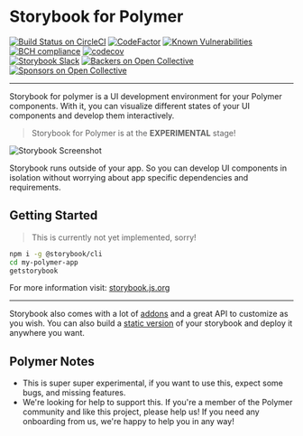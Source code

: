 # Storybook for Polymer

[![Build Status on CircleCI](https://circleci.com/gh/storybooks/storybook.svg?style=shield)](https://circleci.com/gh/storybooks/storybook)
[![CodeFactor](https://www.codefactor.io/repository/github/storybooks/storybook/badge)](https://www.codefactor.io/repository/github/storybooks/storybook)
[![Known Vulnerabilities](https://snyk.io/test/github/storybooks/storybook/8f36abfd6697e58cd76df3526b52e4b9dc894847/badge.svg)](https://snyk.io/test/github/storybooks/storybook/8f36abfd6697e58cd76df3526b52e4b9dc894847)
[![BCH compliance](https://bettercodehub.com/edge/badge/storybooks/storybook)](https://bettercodehub.com/results/storybooks/storybook) [![codecov](https://codecov.io/gh/storybooks/storybook/branch/master/graph/badge.svg)](https://codecov.io/gh/storybooks/storybook)  
[![Storybook Slack](https://now-examples-slackin-nqnzoygycp.now.sh/badge.svg)](https://now-examples-slackin-nqnzoygycp.now.sh/)
[![Backers on Open Collective](https://opencollective.com/storybook/backers/badge.svg)](#backers) [![Sponsors on Open Collective](https://opencollective.com/storybook/sponsors/badge.svg)](#sponsors)

* * *

Storybook for polymer is a UI development environment for your Polymer components.
With it, you can visualize different states of your UI components and develop them interactively.

> Storybook for Polymer is at the **EXPERIMENTAL** stage!

![Storybook Screenshot](https://github.com/storybooks/storybook/blob/master/app/polymer/docs/demo.gif)

Storybook runs outside of your app.
So you can develop UI components in isolation without worrying about app specific dependencies and requirements.

## Getting Started

> This is currently not yet implemented, sorry!

```sh
npm i -g @storybook/cli
cd my-polymer-app
getstorybook
```

For more information visit: [storybook.js.org](https://storybook.js.org)

* * *

Storybook also comes with a lot of [addons](https://storybook.js.org/addons/introduction) and a great API to customize as you wish.
You can also build a [static version](https://storybook.js.org/basics/exporting-storybook) of your storybook and deploy it anywhere you want.

## Polymer Notes

- This is super super experimental, if you want to use this, expect some bugs, and missing features.
- We're looking for help to support this. If you're a member of the Polymer community and like this project, please help us!
  If you need any onboarding from us, we're happy to help you in any way!
